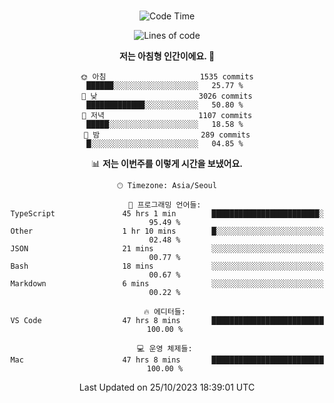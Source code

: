 <div align="center">

<br />

 <!--START_SECTION:waka-->
![Code Time](http://img.shields.io/badge/Code%20Time-1%2C491%20hrs%2033%20mins-blue)

![Lines of code](https://img.shields.io/badge/%EC%A0%80%EB%8A%94%20%EC%97%AC%ED%83%9C%EA%B9%8C%EC%A7%80%20-4.7%20million%20%EC%A4%84%EC%9D%98%20%EC%BD%94%EB%93%9C%EB%A5%BC%20%EC%9E%91%EC%84%B1%ED%96%88%EC%96%B4%EC%9A%94.-blue)

**저는 아침형 인간이에요. 🐤** 

```text
🌞 아침                     1535 commits        ██████░░░░░░░░░░░░░░░░░░░   25.77 % 
🌆 낮　                     3026 commits        █████████████░░░░░░░░░░░░   50.80 % 
🌃 저녁                     1107 commits        █████░░░░░░░░░░░░░░░░░░░░   18.58 % 
🌙 밤　                     289 commits         █░░░░░░░░░░░░░░░░░░░░░░░░   04.85 % 
```


📊 **저는 이번주를 이렇게 시간을 보냈어요.** 

```text
🕑︎ Timezone: Asia/Seoul

💬 프로그래밍 언어들: 
TypeScript               45 hrs 1 min        ████████████████████████░   95.49 % 
Other                    1 hr 10 mins        █░░░░░░░░░░░░░░░░░░░░░░░░   02.48 % 
JSON                     21 mins             ░░░░░░░░░░░░░░░░░░░░░░░░░   00.77 % 
Bash                     18 mins             ░░░░░░░░░░░░░░░░░░░░░░░░░   00.67 % 
Markdown                 6 mins              ░░░░░░░░░░░░░░░░░░░░░░░░░   00.22 % 

🔥 에디터들: 
VS Code                  47 hrs 8 mins       █████████████████████████   100.00 % 

💻 운영 체제들: 
Mac                      47 hrs 8 mins       █████████████████████████   100.00 % 
```


 Last Updated on 25/10/2023 18:39:01 UTC
<!--END_SECTION:waka-->

</div>
